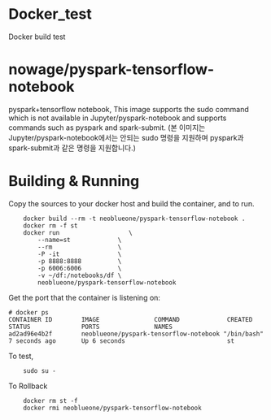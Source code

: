 # Docker_test
Docker build test

# nowage/pyspark-tensorflow-notebook
pyspark+tensorflow notebook, This image supports the sudo command which is not available in Jupyter/pyspark-notebook and supports commands such as pyspark and spark-submit.
(본 이미지는 Jupyter/pyspark-notebook에서는 안되는 sudo 명령을 지원하며 pyspark과 spark-submit과 같은 명령을 지원합니다.)

# Building & Running
Copy the sources to your docker host and build the container, and to run.
```
	docker build --rm -t neoblueone/pyspark-tensorflow-notebook .
	docker rm -f st
	docker run                   \
		--name=st             \
		--rm                  \
		-P -it                \
		-p 8888:8888          \
		-p 6006:6006          \
		-v ~/df:/notebooks/df \
		neoblueone/pyspark-tensorflow-notebook
```
Get the port that the container is listening on:

```
# docker ps
CONTAINER ID        IMAGE               COMMAND             CREATED             STATUS              PORTS               NAMES
ad2ad96e4b2f        neoblueone/pyspark-tensorflow-notebook "/bin/bash"         7 seconds ago       Up 6 seconds                            st
```

To test, 
```
	sudo su -
```
To Rollback
```
    docker rm st -f
    docker rmi neoblueone/pyspark-tensorflow-notebook
```
